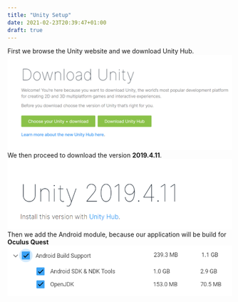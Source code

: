 ```yaml
---
title: "Unity Setup"
date: 2021-02-23T20:39:47+01:00
draft: true
---
```


First we browse the Unity website and we download Unity Hub.
![alt text](https://raw.githubusercontent.com/petrosKon/Kontrazis/master/static/images/Unity%20Hub%20Download.PNG)
We then proceed to download the version **2019.4.11**.
![alt text](https://raw.githubusercontent.com/petrosKon/Kontrazis/master/static/images/Unity%202019.4.11.PNG)
Then we add the Android module, because our application will be build for **Oculus Quest**
![alt text](https://raw.githubusercontent.com/petrosKon/Kontrazis/master/static/images/Android%20Module.PNG)



